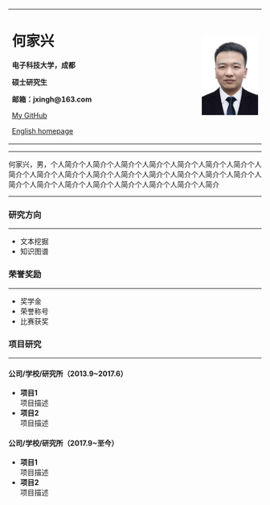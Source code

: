 <div>
<table border="0">
  <tr>
    <td width="75%">
      <h1>何家兴</h1>
      <p><b>电子科技大学，成都</b></p>
      <p><b>硕士研究生</b></p>
      <p><b>邮箱：jxingh@163.com</b></p>
      <p><a href="https://github.com/jxingh">My GitHub</a></p>
      <p><a href="/index_en.html">English homepage</a></p>
    </td>
    <td width="25%">
      <img src="/jxingh.jpg" width="100%">
    </td>
  </tr>
</table>
</div>

---

何家兴，男，个人简介个人简介个人简介个人简介个人简介个人简介个人简介个人简介个人简介个人简介个人简介个人简介个人简介个人简介个人简介个人简介个人简介个人简介个人简介个人简介个人简介个人简介个人简介个人简介

---

### 研究方向
---

- 文本挖掘
- 知识图谱

### 荣誉奖励
---

- 奖学金
- 荣誉称号
- 比赛获奖

### 项目研究
---

#### 公司/学校/研究所（2013.9~2017.6）
- **项目1**  
项目描述
- **项目2**  
项目描述

#### 公司/学校/研究所（2017.9~至今）
- **项目1**  
项目描述
- **项目2**  
项目描述

